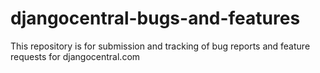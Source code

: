# djangocentral-bugs-and-features
This repository is for submission and tracking of bug reports and feature requests for djangocentral.com
